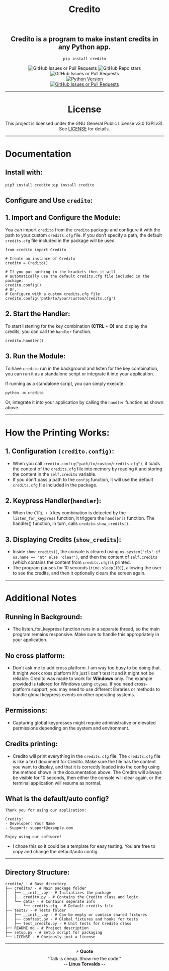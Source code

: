 <h1 align="center">
    Credito
</h1>

<br/>

<div align="center">
 
## Credito is a program to make **instant** credits in any Python app.
`pip install credito`

<div align="center">
  <img alt="GitHub Issues or Pull Requests" src="https://img.shields.io/github/issues/james-beans/credito?style=for-the-badge&logo=Github">
  <img alt="GitHub Repo stars" src="https://img.shields.io/github/stars/james-beans/credito?style=for-the-badge&logo=Github">
  <img alt="GitHub Issues or Pull Requests" src="https://img.shields.io/github/issues-closed/james-beans/credito?style=for-the-badge&logo=Github">
  <br>
  <a href="https://pypi.org/project/credito/"><img alt="Python Version" src="https://img.shields.io/pypi/pyversions/credito?style=for-the-badge&logo=Pypi&logoColor=white"></a>
  <br>
  <a href="https://www.gnu.org/licenses/gpl-3.0.en.html"><img alt="GitHub Issues or Pull Requests" src="https://img.shields.io/badge/licence-GPLv3?style=for-the-badge&logo=GNU"></a>
</div>


</div>
 
<hr>
<div align="center">

# License
This project is licensed under the GNU General Public License v3.0 (GPLv3). See [LICENSE](https://www.gnu.org/licenses/gpl-3.0.en.html) for details.
</div>
<hr>

<div align="left">

# Documentation
## Install with:

`pip3 install credito`
`pip install credito`

## Configure and Use `credito`:

## 1. Import and Configure the Module:

You can import `credito` from the `credito` package and configure it with the path to your custom `credits.cfg` file. If you don’t specify a path, the default `credits.cfg` file included in the package will be used.

```
from credito import Credito

# Create an instance of Credito
credito = Credito()

# If you put nothing in the brackets then it will
# automatically use the default credits.cfg file included in the package.
credito.config()
# Or,
# Configure with a custom credits.cfg file
credito.config('path/to/your/custom/credits.cfg')
```


## 2. Start the Handler:
To start listening for the key combination **(CTRL + O)** and display the credits, you can call the `handler` function.
```
credito.handler()
```

## 3. Run the Module:
To have `credito` run in the background and listen for the key combination, you can run it as a standalone script or integrate it into your application.

If running as a standalone script, you can simply execute:
```
python -m credito
```
Or, integrate it into your application by calling the `handler` function as shown above.

<hr>
</div>
<div align="left">

# How the Printing Works:

## 1. Configuration `(credito.config)`:
- When you call `credito.config("path/to/custom/credits.cfg")`, it loads the content of the `credits.cfg` file into memory by reading it and storing the content in the `self.credits` variable.
- If you don't pass a path to the `config` function, it will use the default `credits.cfg` file included in the package.

## 2. Keypress Handler(`handler`):
- When the `CTRL + O` key combination is detected by the `listen_for_keypress` function, it triggers the `handler()` function. The handler() function, in turn, calls `credito.show_credits()`.

## 3. Displaying Credits (`show_credits`):
- Inside `show_credits()`, the console is cleared using `os.system('cls' if os.name == 'nt' else 'clear')`, and then the content of `self.credits` (which contains the content from `credits.cfg`) is printed.
- The program pauses for 10 seconds (`time.sleep(10)`), allowing the user to see the credits, and then it optionally clears the screen again.

<hr>

<div align="left">

# Additional Notes

## Running in Background:
- The listen_for_keypress function runs in a separate thread, so the main program remains responsive. Make sure to handle this appropriately in your application.

## No cross platform:
- Don't ask me to add cross platform. I am way too busy to be doing that. It might work cross platform it's just I can't test it and it might not be reliable. Credito was made to work for **Windows** only. The example provided is tailored for Windows using `ctypes`. If you need cross-platform support, you may need to use different libraries or methods to handle global keypress events on other operating systems. 

## Permissions:
- Capturing global keypresses might require administrative or elevated permissions depending on the system and environment.

## Credits printing:
- Credito will print everything in the `credits.cfg` file. The `credits.cfg` file is like a text document for Credito. Make sure the file has the content you want to display, and that it is correctly loaded into the config using the method shown in the documentation above. The Credits will allways be visible for 10 seconds, then either the console will clear again, or the terminal application will resume as normal.

## What is the default/auto config?
```
Thank you for using our application!

Credits:
- Developer: Your Name
- Support: support@example.com

Enjoy using our software!
```

- I chose this so it could be a template for easy testing. You are free to copy and change the default/auto config.


</div>

</div>

<hr>

<div align="left">

## Directory Structure:

```
credito/ - # Base directory
├── credito/ - # Main package folder
│   ├── __init__.py - # Initializes the package
│   ├── credito.py - # Contains the Credito class and logic
│   └── data/ - # Contains seperate info
│       └── credits.cfg - # Default credits file 
├── tests/ - # Tests folder
│   ├── __init__.py - # Can be empty or contain shared fixtures
│   ├── conftest.py - # Global fixtures and hooks for tests
│   ├── test_credito.py - # Unit tests for Credito class
├── README.md - # Project description
├── setup.py - # Setup script for packaging
└── LICENSE - # Obviously just a license
```

</div>

<hr>

<div align="center">
    
⚡ **Quote**<br> "Talk is cheap. Show me the code." <br> **-- Linus Torvalds --**

</div>

<br/>
